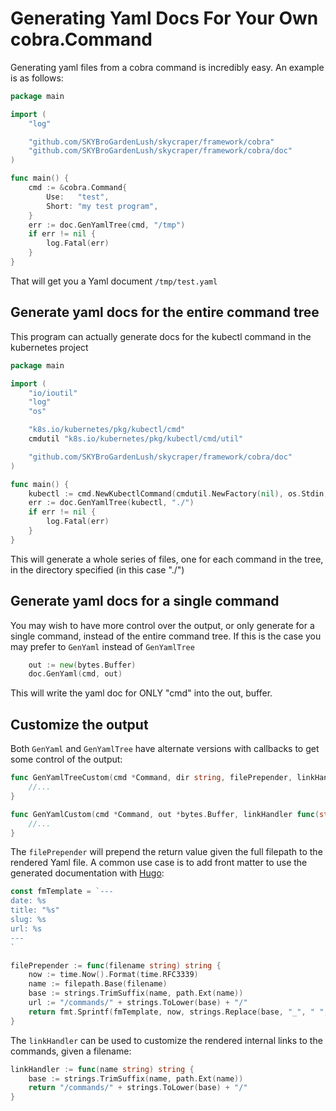 # Generating Yaml Docs For Your Own cobra.Command

Generating yaml files from a cobra command is incredibly easy. An example is as follows:

```go
package main

import (
	"log"

	"github.com/SKYBroGardenLush/skycraper/framework/cobra"
	"github.com/SKYBroGardenLush/skycraper/framework/cobra/doc"
)

func main() {
	cmd := &cobra.Command{
		Use:   "test",
		Short: "my test program",
	}
	err := doc.GenYamlTree(cmd, "/tmp")
	if err != nil {
		log.Fatal(err)
	}
}
```

That will get you a Yaml document `/tmp/test.yaml`

## Generate yaml docs for the entire command tree

This program can actually generate docs for the kubectl command in the kubernetes project

```go
package main

import (
	"io/ioutil"
	"log"
	"os"

	"k8s.io/kubernetes/pkg/kubectl/cmd"
	cmdutil "k8s.io/kubernetes/pkg/kubectl/cmd/util"

	"github.com/SKYBroGardenLush/skycraper/framework/cobra/doc"
)

func main() {
	kubectl := cmd.NewKubectlCommand(cmdutil.NewFactory(nil), os.Stdin, ioutil.Discard, ioutil.Discard)
	err := doc.GenYamlTree(kubectl, "./")
	if err != nil {
		log.Fatal(err)
	}
}
```

This will generate a whole series of files, one for each command in the tree, in the directory specified (in this case "./")

## Generate yaml docs for a single command

You may wish to have more control over the output, or only generate for a single command, instead of the entire command tree. If this is the case you may prefer to `GenYaml` instead of `GenYamlTree`

```go
	out := new(bytes.Buffer)
	doc.GenYaml(cmd, out)
```

This will write the yaml doc for ONLY "cmd" into the out, buffer.

## Customize the output

Both `GenYaml` and `GenYamlTree` have alternate versions with callbacks to get some control of the output:

```go
func GenYamlTreeCustom(cmd *Command, dir string, filePrepender, linkHandler func(string) string) error {
	//...
}
```

```go
func GenYamlCustom(cmd *Command, out *bytes.Buffer, linkHandler func(string) string) error {
	//...
}
```

The `filePrepender` will prepend the return value given the full filepath to the rendered Yaml file. A common use case is to add front matter to use the generated documentation with [Hugo](http://gohugo.io/):

```go
const fmTemplate = `---
date: %s
title: "%s"
slug: %s
url: %s
---
`

filePrepender := func(filename string) string {
	now := time.Now().Format(time.RFC3339)
	name := filepath.Base(filename)
	base := strings.TrimSuffix(name, path.Ext(name))
	url := "/commands/" + strings.ToLower(base) + "/"
	return fmt.Sprintf(fmTemplate, now, strings.Replace(base, "_", " ", -1), base, url)
}
```

The `linkHandler` can be used to customize the rendered internal links to the commands, given a filename:

```go
linkHandler := func(name string) string {
	base := strings.TrimSuffix(name, path.Ext(name))
	return "/commands/" + strings.ToLower(base) + "/"
}
```
